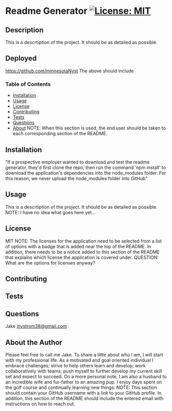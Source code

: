 # Readme Generator [![License: MIT](https://img.shields.io/badge/License-MIT-yellow.svg)](https://opensource.org/licenses/MIT)
    
  
  ## Description
  This is a descrtiption of the project. It should be as detailed as possible.
  ## Deployed
  https://github.com/minnesotaNyst
  The above should include 
  ### Table of Contents
  - [Installation](#installation)
  - [Usage](#usage)
  - [License](#license)
  - [Contributing](#contributing)
  - [Tests](#tests)
  - [Questions](#questions)
  - [About](#about)
  NOTE: When this section is used, the end user should be taken to each corresponding section of the README.
  ## Installation
  "If a prospective employer wanted to download and test the readme generator, they'd first clone the repo, then run the command 'npm install' to download the application's dependencies into the node_modules folder. For this reason, we never upload the node_modules folder into GitHub"
  ## Usage
  This is a descrtiption of the project. It should be as detailed as possible.
  NOTE: I have no idea what goes here yet...
  ## License
  MIT
  NOTE: The licenses for the application need to be selected from a list of options with a badge that is added near the top of the README. In addition, there needs to be a notice added to this section of the README that explains which license the application is covered under.
  QUESTION: What are the options for licenses anyway?
  ## Contributing
  ## Tests
  ## Questions
  Jake
  jnystrom38@gmail.com
  ## About the Author
  Please feel free to call me Jake. To share a little about who I am, I will start with my professional life. As a motivated and goal oriented individual I embrace challenges; strive to help others learn and develop; work collaboratively with teams; push myself to further develop my current skill set and expect to succeed. On a more personal note, I am also a husband to an incredible wife and fur-father to an amazing pup. I enjoy days spent on the golf course and continually learning new things.
  NOTE: This section should contain your GitHub username with a link to your GitHub profile. In addition, this section of the README should include the entered email with instructions on how to reach out.

